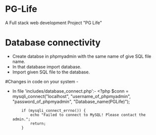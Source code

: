 # PG-Life
A Full stack web development Project "PG Life"

# Database connectivity
- Create databse in phpmyadmin with the same name of give SQL file name.
- In that database import database.
- Import given SQL file to the database.

#Changes in code on your system -
- In file 'includes/database_connect.php':-
          <?php
          $conn = mysqli_connect("localhost",
                                 "username_of_phpmyadmin", 
                                 "password_of_phpmyadmin",
                                 "Database_name(PGLife)");

          if (mysqli_connect_errno()) {
              echo "Failed to connect to MySQL! Please contact the admin.";
              return;
          }
